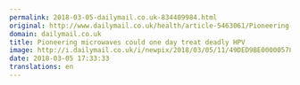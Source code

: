 ```yaml
---
permalink: 2018-03-05-dailymail.co.uk-834409984.html
original: http://www.dailymail.co.uk/health/article-5463061/Pioneering-microwaves-one-day-treat-deadly-HPV.html?ITO=1490&ns_mchannel=rss&ns_campaign=1490
domain: dailymail.co.uk
title: Pioneering microwaves could one day treat deadly HPV
image: http://i.dailymail.co.uk/i/newpix/2018/03/05/11/49DED9BE00000578-0-image-a-5_1520250640729.jpg
date: 2018-03-05 17:33:33
translations: en
---
```


